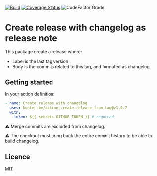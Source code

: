 [![Build](https://github.com/steve-lebleu/action-create-release-from-tag/actions/workflows/build-and-test.yml/badge.svg)](https://github.com/steve-lebleu/action-create-release-from-tag/actions/workflows/build-and-test.yml)
[![Coverage Status](https://coveralls.io/repos/github/steve-lebleu/action-create-release-from-tag/badge.svg?branch=master)](https://coveralls.io/github/steve-lebleu/action-create-release-from-tag?branch=master)
![CodeFactor Grade](https://img.shields.io/codefactor/grade/github/steve-lebleu/action-create-release-from-tag/master)

# Create release with changelog as release note

This package create a release where:

- Label is the last tag version
- Body is the commits related to this tag, and formated as changelog

## Getting started

In your action definition:

```yaml
- name: Create release with changelog
  uses: konfer-be/action-create-release-from-tag@v1.0.7
  with:
    token: ${{ secrets.GITHUB_TOKEN }} # required
```

:warning: Merge commits are excluded from changelog.

:warning: The checkout must bring back the entire commit history to be able to build changelog.

## Licence

[MIT](/LICENSE)
